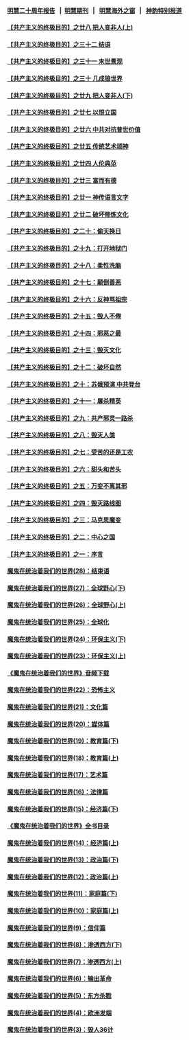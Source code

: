 #### [明慧二十周年报告](https://github.com/gfw-breaker/mh-reports/blob/master/README.md?t=07190205) &nbsp;&nbsp;|&nbsp;&nbsp;[明慧期刊](https://github.com/gfw-breaker/mh-qikan) &nbsp;&nbsp;|&nbsp;&nbsp; [明慧海外之窗](https://github.com/gfw-breaker/mh-news/blob/master/README.md?t=07190205) &nbsp;&nbsp;|&nbsp;&nbsp; [神韵特别报道](https://github.com/gfw-breaker/mh-news/blob/master/shenyun.md?t=07190205) 

#### [【共产主义的终极目的】之廿八 把人变非人(上)](../pages/nsc422/n11340492.md?t=07190205) 

#### [【共产主义的终极目的】之三十二 结语](../pages/nsc422/n11360535.md?t=07190205) 

#### [【共产主义的终极目的】之三十一 末世景观](../pages/nsc422/n11351129.md?t=07190205) 

#### [【共产主义的终极目的】之三十 几成狼世界](../pages/nsc422/n11348280.md?t=07190205) 

#### [【共产主义的终极目的】之廿九 把人变非人(下)](../pages/nsc422/n11344140.md?t=07190205) 

#### [【共产主义的终极目的】之廿七 以恨立国](../pages/nsc422/n11336944.md?t=07190205) 

#### [【共产主义的终极目的】之廿六 中共对抗普世价值](../pages/nsc422/n11324785.md?t=07190205) 

#### [【共产主义的终极目的】之廿五 传统艺术颂神](../pages/nsc422/n11296396.md?t=07190205) 

#### [【共产主义的终极目的】之廿四 人伦典范](../pages/nsc422/n11296397.md?t=07190205) 

#### [【共产主义的终极目的】之廿三 富而有德](../pages/nsc422/n11283598.md?t=07190205) 

#### [【共产主义的终极目的】之廿一 神传语言文字](../pages/nsc422/n11263265.md?t=07190205) 

#### [【共产主义的终极目的】之廿二 破坏修炼文化](../pages/nsc422/n11245728.md?t=07190205) 

#### [【共产主义的终极目的】之二十：偷天换日](../pages/nsc422/n11238846.md?t=07190205) 

#### [【共产主义的终极目的】之十九：打开地狱门](../pages/nsc422/n11206376.md?t=07190205) 

#### [【共产主义的终极目的】之十八：柔性洗脑](../pages/nsc422/n11199994.md?t=07190205) 

#### [【共产主义的终极目的】之十七：颠倒善恶](../pages/nsc422/n11179782.md?t=07190205) 

#### [【共产主义的终极目的】之十六：反神骂祖宗](../pages/nsc422/n11166798.md?t=07190205) 

#### [【共产主义的终极目的】之十五：毁人不倦](../pages/nsc422/n11166792.md?t=07190205) 

#### [【共产主义的终极目的】之十四：邪恶之最](../pages/nsc422/n11150249.md?t=07190205) 

#### [【共产主义的终极目的】之十三：毁灭文化](../pages/nsc422/n11135227.md?t=07190205) 

#### [【共产主义的终极目的】之十二：破坏自然](../pages/nsc422/n11135214.md?t=07190205) 

#### [【共产主义的终极目的】之十：苏俄预演 中共登台](../pages/nsc422/n11118424.md?t=07190205) 

#### [【共产主义的终极目的】之十一：屠杀精英](../pages/nsc422/n11118442.md?t=07190205) 

#### [【共产主义的终极目的】之九：共产邪灵一路杀](../pages/nsc422/n11114139.md?t=07190205) 

#### [【共产主义的终极目的】之八：毁灭人类](../pages/nsc422/n11108503.md?t=07190205) 

#### [【共产主义的终极目的】之七：受苦的还是工农](../pages/nsc422/n11101809.md?t=07190205) 

#### [【共产主义的终极目的】之六：甜头和苦头](../pages/nsc422/n11096971.md?t=07190205) 

#### [【共产主义的终极目的】之五：万变不离其邪](../pages/nsc422/n11091285.md?t=07190205) 

#### [【共产主义的终极目的】之四：毁灭路线图](../pages/nsc422/n11086284.md?t=07190205) 

#### [【共产主义的终极目的】之三：马克思魔变](../pages/nsc422/n11061941.md?t=07190205) 

#### [【共产主义的终极目的】之二：中心之国](../pages/nsc422/n11047728.md?t=07190205) 

#### [【共产主义的终极目的】之一：序言](../pages/nsc422/n11086077.md?t=07190205) 

#### [魔鬼在统治着我们的世界(28)：结束语](../pages/nsc422/n10936246.md?t=07190205) 

#### [魔鬼在统治着我们的世界(27)：全球野心(下)](../pages/nsc422/n10928319.md?t=07190205) 

#### [魔鬼在统治着我们的世界(26)：全球野心(上)](../pages/nsc422/n10900318.md?t=07190205) 

#### [魔鬼在统治着我们的世界(25)：全球化](../pages/nsc422/n10788205.md?t=07190205) 

#### [魔鬼在统治着我们的世界(24)：环保主义(下)](../pages/nsc422/n10695307.md?t=07190205) 

#### [魔鬼在统治着我们的世界(23)：环保主义(上)](../pages/nsc422/n10688613.md?t=07190205) 

#### [《魔鬼在统治着我们的世界》音频下载](../pages/nsc422/n10635553.md?t=07190205) 

#### [魔鬼在统治着我们的世界(22)：恐怖主义](../pages/nsc422/n10614727.md?t=07190205) 

#### [魔鬼在统治着我们的世界(21)：文化篇](../pages/nsc422/n10597706.md?t=07190205) 

#### [魔鬼在统治着我们的世界(20)：媒体篇](../pages/nsc422/n10586579.md?t=07190205) 

#### [魔鬼在统治着我们的世界(19)：教育篇(下)](../pages/nsc422/n10564808.md?t=07190205) 

#### [魔鬼在统治着我们的世界(18)：教育篇(上)](../pages/nsc422/n10526970.md?t=07190205) 

#### [魔鬼在统治着我们的世界(17)：艺术篇](../pages/nsc422/n10499093.md?t=07190205) 

#### [魔鬼在统治着我们的世界(16)：法律篇](../pages/nsc422/n10485969.md?t=07190205) 

#### [魔鬼在统治着我们的世界(15)：经济篇(下)](../pages/nsc422/n10469975.md?t=07190205) 

#### [《魔鬼在统治着我们的世界》全书目录](../pages/nsc422/n10464261.md?t=07190205) 

#### [魔鬼在统治着我们的世界(14)：经济篇(上)](../pages/nsc422/n10457370.md?t=07190205) 

#### [魔鬼在统治着我们的世界(13)：政治篇(下)](../pages/nsc422/n10448270.md?t=07190205) 

#### [魔鬼在统治着我们的世界(12)：政治篇(上)](../pages/nsc422/n10444576.md?t=07190205) 

#### [魔鬼在统治着我们的世界(11)：家庭篇(下)](../pages/nsc422/n10440961.md?t=07190205) 

#### [魔鬼在统治着我们的世界(10)：家庭篇(上)](../pages/nsc422/n10435448.md?t=07190205) 

#### [魔鬼在统治着我们的世界(9)：信仰篇](../pages/nsc422/n10432159.md?t=07190205) 

#### [魔鬼在统治着我们的世界(8)：渗透西方(下)](../pages/nsc422/n10429603.md?t=07190205) 

#### [魔鬼在统治着我们的世界(7)：渗透西方(上)](../pages/nsc422/n10426013.md?t=07190205) 

#### [魔鬼在统治着我们的世界(6)：输出革命](../pages/nsc422/n10421536.md?t=07190205) 

#### [魔鬼在统治着我们的世界(5)：东方杀戮](../pages/nsc422/n10417707.md?t=07190205) 

#### [魔鬼在统治着我们的世界(4)：欧洲发端](../pages/nsc422/n10414890.md?t=07190205) 

#### [魔鬼在统治着我们的世界(3)：毁人36计](../pages/nsc422/n10411583.md?t=07190205) 

